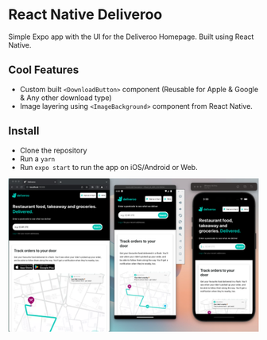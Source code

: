 # React Native Deliveroo

Simple Expo app with the UI for the Deliveroo Homepage. Built using React Native.

## Cool Features

- Custom built `<DownloadButton>` component (Reusable for Apple & Google & Any other download type)
- Image layering using `<ImageBackground>` component from React Native.

## Install

- Clone the repository
- Run a `yarn`
- Run `expo start` to run the app on iOS/Android or Web.

![Multiplatform Example](./README_Screenshot.png)
